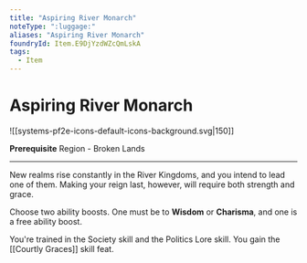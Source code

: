 ```yaml
---
title: "Aspiring River Monarch"
noteType: ":luggage:"
aliases: "Aspiring River Monarch"
foundryId: Item.E9DjYzdWZcQmLskA
tags:
  - Item
---
```


# Aspiring River Monarch
![[systems-pf2e-icons-default-icons-background.svg|150]]

**Prerequisite** Region - Broken Lands

* * *

New realms rise constantly in the River Kingdoms, and you intend to lead one of them. Making your reign last, however, will require both strength and grace.

Choose two ability boosts. One must be to **Wisdom** or **Charisma**, and one is a free ability boost.

You're trained in the Society skill and the Politics Lore skill. You gain the [[Courtly Graces]] skill feat.
